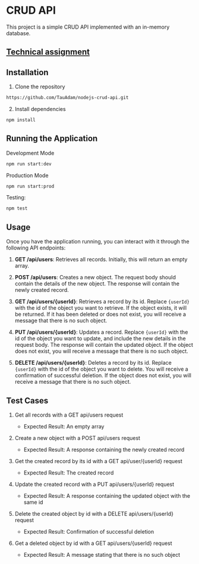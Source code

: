 # CRUD API
This project is a simple CRUD API implemented with an in-memory database.

## [Technical assignment](https://github.com/AlreadyBored/nodejs-assignments/blob/main/assignments/crud-api/assignment.md)

## Installation

1. Clone the repository
```bash
https://github.com/TauAdam/nodejs-crud-api.git
```
2. Install dependencies
```bash
npm install
```

## Running the Application

Development Mode
```bash
npm run start:dev
```

Production Mode
```bash
npm run start:prod
```

Testing:
```bash
npm test
```
## Usage

Once you have the application running, you can interact with it through the following API endpoints:

1. **GET /api/users**: Retrieves all records. Initially, this will return an empty array.

2. **POST /api/users**: Creates a new object. The request body should contain the details of the new object. The response will contain the newly created record.

3. **GET /api/users/{userId}**: Retrieves a record by its id. Replace `{userId}` with the id of the object you want to retrieve. If the object exists, it will be returned. If it has been deleted or does not exist, you will receive a message that there is no such object.

4. **PUT /api/users/{userId}**: Updates a record. Replace `{userId}` with the id of the object you want to update, and include the new details in the request body. The response will contain the updated object. If the object does not exist, you will receive a message that there is no such object.

5. **DELETE /api/users/{userId}**: Deletes a record by its id. Replace `{userId}` with the id of the object you want to delete. You will receive a confirmation of successful deletion. If the object does not exist, you will receive a message that there is no such object.

## Test Cases

1. Get all records with a GET api/users request
	- Expected Result: An empty array

2. Create a new object with a POST api/users request
	- Expected Result: A response containing the newly created record

3. Get the created record by its id with a GET api/user/{userId} request
	- Expected Result: The created record

4. Update the created record with a PUT api/users/{userId} request
	- Expected Result: A response containing the updated object with the same id

5. Delete the created object by id with a DELETE api/users/{userId} request
	- Expected Result: Confirmation of successful deletion

6. Get a deleted object by id with a GET api/users/{userId} request
	- Expected Result: A message stating that there is no such object